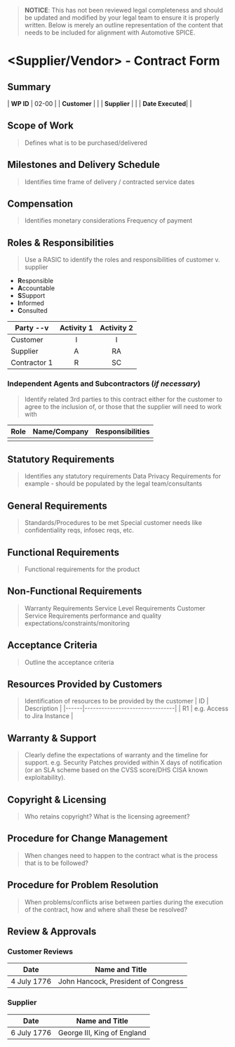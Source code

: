 > **NOTICE**: This has not been reviewed legal completeness and should be
> updated and modified by your legal team to ensure it is properly written.
> Below is merely an outline representation of the content that needs to be
> included for alignment with Automotive SPICE.


# <Supplier/Vendor> - Contract Form

## Summary

| **WP ID** | 02-00 |
| **Customer** | |
| **Supplier** | |
| **Date Executed**| |

## Scope of Work
> Defines what is to be purchased/delivered

## Milestones and Delivery Schedule
> Identifies time frame of delivery / contracted service dates

## Compensation
> Identifies monetary considerations
> Frequency of payment

## Roles & Responsibilities
> Use a RASIC to identify the roles and responsibilities of customer v.
> supplier

- **R**esponsible
- **A**ccountable
- **S**Support
- **I**nformed
- **C**onsulted

| Party --v    | Activity 1 | Activity 2 |
|--------------|:----------:|:----------:|
| Customer     | I          | I          |
| Supplier     | A          | RA         |
| Contractor 1 | R          | SC         |

### Independent Agents and Subcontractors (*if necessary*)
> Identify related 3rd parties to this contract either for the customer to
> agree to the inclusion of, or those that the supplier will need to work with

| Role | Name/Company       | Responsibilities |
|------|--------------------|------------------|
|      |                    |                  |

## Statutory Requirements
> Identifies any statutory requirements
> Data Privacy Requirements for example - should be populated by the legal
> team/consultants

## General Requirements
> Standards/Procedures to be met
> Special customer needs like confidentiality reqs, infosec reqs, etc.

## Functional Requirements
> Functional requirements for the product

## Non-Functional Requirements
> Warranty Requirements
> Service Level Requirements
> Customer Service Requirements
> performance and quality expectations/constraints/monitoring

## Acceptance Criteria
> Outline the acceptance criteria

## Resources Provided by Customers
> Identification of resources to be provided by the customer
| ID   | Description                    |
|------|--------------------------------|
| R1   | e.g. Access to Jira Instance   |

## Warranty & Support
> Clearly define the expectations of warranty and the timeline for support.
> e.g. Security Patches provided within X days of notification (or an SLA
> scheme based on the CVSS score/DHS CISA known exploitability).

## Copyright & Licensing
> Who retains copyright? What is the licensing agreement?

## Procedure for Change Management
> When changes need to happen to the contract what is the process that is to be
> followed?

## Procedure for Problem Resolution
> When problems/conflicts arise between parties during the execution of the
> contract, how and where shall these be resolved?

## Review & Approvals

### Customer Reviews
| Date        | Name and Title                      |
|-------------|-------------------------------------|
| 4 July 1776 | John Hancock, President of Congress |

### Supplier
| Date        | Name and Title              |
|-------------|-----------------------------|
| 6 July 1776 | George III, King of England |
